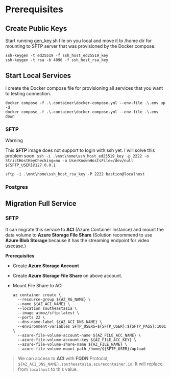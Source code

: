 # Prerequisites

## Create Public Keys

Start running gen_key.sh file on you local and move it to /home dir for mounting
to SFTP server that was provisioned by the Docker compose.

```shell
ssh-keygen -t ed25519 -f ssh_host_ed25519_key
ssh-keygen -t rsa -b 4096 -f ssh_host_rsa_key
```

## Start Local Services

I create the Docker compose file for provisioning all services that you want to
testing connection.

```shell
docker compose -f .\.container\docker-compose.yml --env-file .\.env up -d
docker compose -f .\.container\docker-compose.yml --env-file .\.env down
```

### SFTP

> [!WARNING]
> This **SFTP** image does not support to login with ssh yet. I will solve this
> problem soon.
> `ssh -i .\mnt\home\ssh_host_ed25519_key -p 2222 -o StrictHostKeyChecking=no -o UserKnownHostsFile=/dev/null ${SFTP_USER}@127.0.0.1`

```shell
sftp -i .\mnt\home\ssh_host_rsa_key -P 2222 bastion@localhost
```

### Postgres

## Migration Full Service

### SFTP

It can migrate this service to **ACI** (Azure Container Instance) and mount the
data volume to **Azure Storage File Share** (Solution recommend to use
**Azure Blob Storage** because it has the streaming endpoint for video usecase.)

**Prerequisites**:

*   Create **Azure Storage Account**
*   Create **Azure Storage File Share** on above account.
*   Mount File Share to ACI

    ```shell
    az container create \
      --resource-group ${AZ_RG_NAME} \
      --name ${AZ_ACI_NAME} \
      --location southeastasia \
      --image atmoz/sftp:latest \
      --ports 22 \
      --dns-name-label ${AZ_ACI_DNS_NAME} \
      --environment-variables SFTP_USERS=${SFTP_USER}:${SFTP_PASS}:1001 \
      --azure-file-volume-account-name ${AZ_FILE_ACC_NAME} \
      --azure-file-volume-account-key ${AZ_FILE_ACC_KEY} \
      --azure-file-volume-share-name ${AZ_FILE_NAME} \
      --azure-file-volume-mount-path /home/${SFTP_USER}/upload
    ```

> We can access to **ACI** with **FQDN** Protocol, `${AZ_ACI_DNS_NAME}.southeastasia.azurecontainer.io`.
> It will replace from `localhost` to this value.
